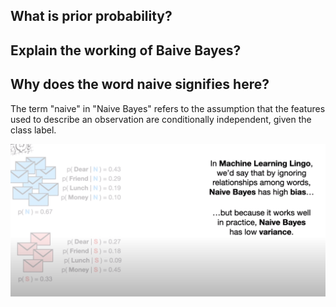 ## What is prior probability?




## Explain the working of Baive Bayes?


## Why does the word naive signifies here?
The term "naive" in "Naive Bayes" refers to the assumption that the features used to describe an observation are conditionally independent, given the class label.



![Alt text](image.png)